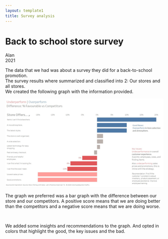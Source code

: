 ```yaml
---
layout: template1
title: Survey analysis
---
```


Back to school store survey
================
Alan<br />
2021<br />

<p>The data that we had was about a survey they did for a back-to-school promotion. <br />
The survey results where summarized and classified into 2: Our stores and all stores. <br />
We created the following graph with the information provided.</p>

<div class="bigcenterimgcontainer">
<img src="img/Backtoschoolshopping.jpg" alt style>
</div>

<p>The graph we preferred was a bar graph with the difference between our store and our competitors. A positive score means that we are doing better than the competitors and a negative score means that we are doing worse.</p>
<br />
<p>We added some insights and recommendations to the graph. And opted in colors that highlight the good, the key issues and the bad.</p>










